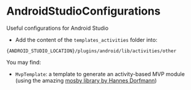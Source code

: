 # AndroidStudioConfigurations
Useful configurations for Android Studio

- Add the content of the `templates_activities` folder into:

```
{ANDROID_STUDIO_LOCATION}/plugins/android/lib/activities/other
```
You may find:
- `MvpTemplate`: a template to generate an activity-based MVP module (using the amazing [mosby library by Hannes Dorfmann](http://hannesdorfmann.com/mosby/))

